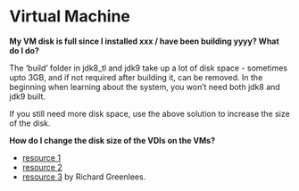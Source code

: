 # Virtual Machine

**My VM disk is full since I installed xxx / have been building yyyy? What do I do?**

The ‘build’ folder in jdk8_tl and jdk9 take up a lot of disk space - sometimes upto 3GB, and if not required after building it, can be removed. In the beginning when learning about the system, you won’t need both jdk8 and jdk9 built. 

If you still need more disk space, use the above solution to increase the size of the disk.

**How do I change the disk size of the VDIs on the VMs?**

- [resource 1](http://bit.ly/1qgfZJ7)
- [resource 2](http://www.howtogeek.com/124622/how-to-enlarge-a-virtual-machines-disk-in-virtualbox-or-vmware/)
- [resource 3](https://forums.virtualbox.org/viewtopic.php?t=10348) by Richard Greenlees.